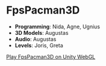 # FpsPacman3D
- **Programming**: Nida, Agne, Ugnius
- **3D Models**: Augustas
- **Audio**: Augustas
- **Levels**: Joris, Greta

[Play FpsPacman3D on Unity WebGL](https://play.unity.com/mg/other/webgl-builds-410668)
